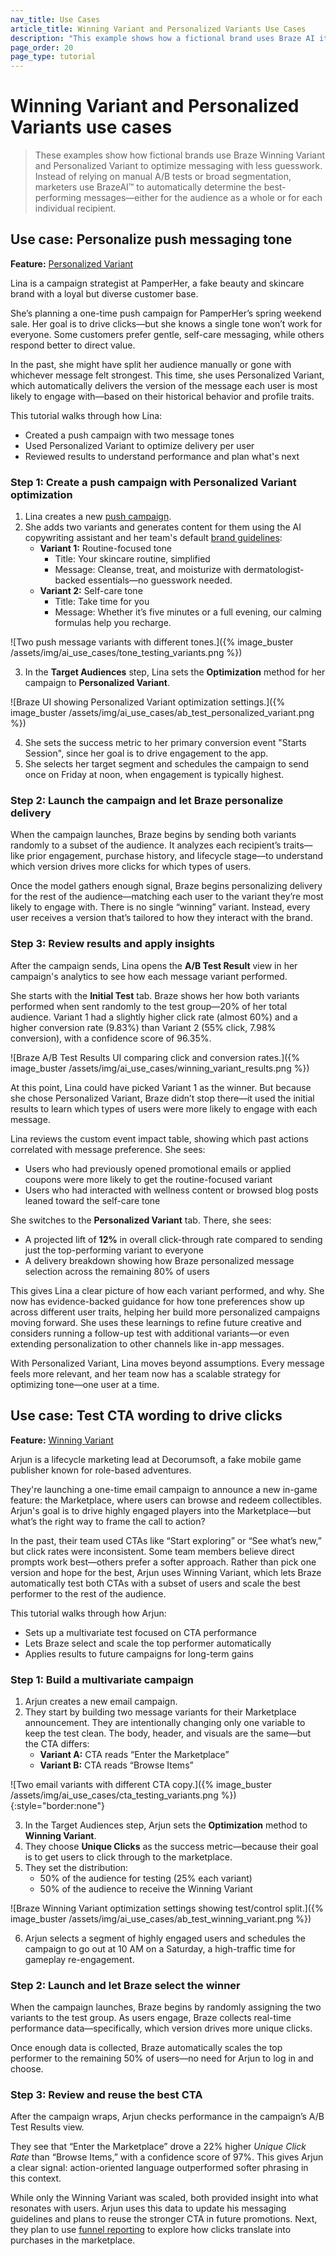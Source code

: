 ```yaml
---
nav_title: Use Cases
article_title: Winning Variant and Personalized Variants Use Cases
description: "This example shows how a fictional brand uses Braze AI item recommendations to deliver personalized content and product suggestions across key customer moments."
page_order: 20
page_type: tutorial
---
```


# Winning Variant and Personalized Variants use cases

> These examples show how fictional brands use Braze Winning Variant and Personalized Variant to optimize messaging with less guesswork. Instead of relying on manual A/B tests or broad segmentation, marketers use BrazeAI™ to automatically determine the best-performing messages—either for the audience as a whole or for each individual recipient.

## Use case: Personalize push messaging tone

**Feature:** [Personalized Variant]({{site.baseurl}}/user_guide/engagement_tools/testing/multivariant_testing/optimizations/#personalized-variant)

Lina is a campaign strategist at PamperHer, a fake beauty and skincare brand with a loyal but diverse customer base.

She’s planning a one-time push campaign for PamperHer’s spring weekend sale. Her goal is to drive clicks—but she knows a single tone won’t work for everyone. Some customers prefer gentle, self-care messaging, while others respond better to direct value.

In the past, she might have split her audience manually or gone with whichever message felt strongest. This time, she uses Personalized Variant, which automatically delivers the version of the message each user is most likely to engage with—based on their historical behavior and profile traits.

This tutorial walks through how Lina:

- Created a push campaign with two message tones
- Used Personalized Variant to optimize delivery per user
- Reviewed results to understand performance and plan what's next

### Step 1: Create a push campaign with Personalized Variant optimization

1. Lina creates a new [push campaign]({{site.baseurl}}/user_guide/message_building_by_channel/push/creating_a_push_message/).
2. She adds two variants and generates content for them using the AI copywriting assistant and her team's default [brand guidelines]({{site.baseurl}}/user_guide/brazeai/generative_ai/brand_guidelines/):
   - **Variant 1:** Routine-focused tone  
     - Title: Your skincare routine, simplified  
     - Message: Cleanse, treat, and moisturize with dermatologist-backed essentials—no guesswork needed.  
   - **Variant 2:** Self-care tone  
     - Title: Take time for you  
     - Message: Whether it’s five minutes or a full evening, our calming formulas help you recharge.

![Two push message variants with different tones.]({% image_buster /assets/img/ai_use_cases/tone_testing_variants.png %})

3. In the **Target Audiences** step, Lina sets the **Optimization** method for her campaign to **Personalized Variant**.

![Braze UI showing Personalized Variant optimization settings.]({% image_buster /assets/img/ai_use_cases/ab_test_personalized_variant.png %})

4. She sets the success metric to her primary conversion event "Starts Session", since her goal is to drive engagement to the app.
5. She selects her target segment and schedules the campaign to send once on Friday at noon, when engagement is typically highest.

### Step 2: Launch the campaign and let Braze personalize delivery

When the campaign launches, Braze begins by sending both variants randomly to a subset of the audience. It analyzes each recipient’s traits—like prior engagement, purchase history, and lifecycle stage—to understand which version drives more clicks for which types of users.

Once the model gathers enough signal, Braze begins personalizing delivery for the rest of the audience—matching each user to the variant they’re most likely to engage with. There is no single “winning” variant. Instead, every user receives a version that’s tailored to how they interact with the brand.

### Step 3: Review results and apply insights

After the campaign sends, Lina opens the **A/B Test Result** view in her campaign's analytics to see how each message variant performed.

She starts with the **Initial Test** tab. Braze shows her how both variants performed when sent randomly to the test group—20% of her total audience. Variant 1 had a slightly higher click rate (almost 60%) and a higher conversion rate (9.83%) than Variant 2 (55% click, 7.98% conversion), with a confidence score of 96.35%.

![Braze A/B Test Results UI comparing click and conversion rates.]({% image_buster /assets/img/ai_use_cases/winning_variant_results.png %})

At this point, Lina could have picked Variant 1 as the winner. But because she chose Personalized Variant, Braze didn’t stop there—it used the initial results to learn which types of users were more likely to engage with each message. 

Lina reviews the custom event impact table, showing which past actions correlated with message preference. She sees:

- Users who had previously opened promotional emails or applied coupons were more likely to get the routine-focused variant
- Users who had interacted with wellness content or browsed blog posts leaned toward the self-care tone

She switches to the **Personalized Variant** tab. There, she sees:

- A projected lift of **12%** in overall click-through rate compared to sending just the top-performing variant to everyone
- A delivery breakdown showing how Braze personalized message selection across the remaining 80% of users

This gives Lina a clear picture of how each variant performed, and why. She now has evidence-backed guidance for how tone preferences show up across different user traits, helping her build more personalized campaigns moving forward. She uses these learnings to refine future creative and considers running a follow-up test with additional variants—or even extending personalization to other channels like in-app messages.

With Personalized Variant, Lina moves beyond assumptions. Every message feels more relevant, and her team now has a scalable strategy for optimizing tone—one user at a time.

## Use case: Test CTA wording to drive clicks

**Feature:** [Winning Variant]({{site.baseurl}}/user_guide/engagement_tools/testing/multivariant_testing/optimizations/#winning-variant)

Arjun is a lifecycle marketing lead at Decorumsoft, a fake mobile game publisher known for role-based adventures. 

They're launching a one-time email campaign to announce a new in-game feature: the Marketplace, where users can browse and redeem collectibles. Arjun's goal is to drive highly engaged players into the Marketplace—but what’s the right way to frame the call to action?

In the past, their team used CTAs like “Start exploring” or “See what’s new,” but click rates were inconsistent. Some team members believe direct prompts work best—others prefer a softer approach. Rather than pick one version and hope for the best, Arjun uses Winning Variant, which lets Braze automatically test both CTAs with a subset of users and scale the best performer to the rest of the audience.

This tutorial walks through how Arjun:

- Sets up a multivariate test focused on CTA performance
- Lets Braze select and scale the top performer automatically
- Applies results to future campaigns for long-term gains

### Step 1: Build a multivariate campaign

1. Arjun creates a new email campaign.
2. They start by building two message variants for their Marketplace announcement. They are intentionally changing only one variable to keep the test clean. The body, header, and visuals are the same—but the CTA differs:
   - **Variant A:** CTA reads “Enter the Marketplace”
   - **Variant B:** CTA reads “Browse Items”

![Two email variants with different CTA copy.]({% image_buster /assets/img/ai_use_cases/cta_testing_variants.png %}){:style="border:none"}

3. In the Target Audiences step, Arjun sets the **Optimization** method to **Winning Variant**.
4. They choose **Unique Clicks** as the success metric—because their goal is to get users to click through to the marketplace.
5. They set the distribution:
   - 50% of the audience for testing (25% each variant)
   - 50% of the audience to receive the Winning Variant

![Braze Winning Variant optimization settings showing test/control split.]({% image_buster /assets/img/ai_use_cases/ab_test_winning_variant.png %})

6. Arjun selects a segment of highly engaged users and schedules the campaign to go out at 10 AM on a Saturday, a high-traffic time for gameplay re-engagement.

### Step 2: Launch and let Braze select the winner

When the campaign launches, Braze begins by randomly assigning the two variants to the test group. As users engage, Braze collects real-time performance data—specifically, which version drives more unique clicks.

Once enough data is collected, Braze automatically scales the top performer to the remaining 50% of users—no need for Arjun to log in and choose.

### Step 3: Review and reuse the best CTA

After the campaign wraps, Arjun checks performance in the campaign’s A/B Test Results view.

They see that “Enter the Marketplace” drove a 22% higher *Unique Click Rate* than “Browse Items,” with a confidence score of 97%. This gives Arjun a clear signal: action-oriented language outperformed softer phrasing in this context.

While only the Winning Variant was scaled, both provided insight into what resonates with users. Arjun uses this data to update his messaging guidelines and plans to reuse the stronger CTA in future promotions. Next, they plan to use [funnel reporting]({{site.baseurl}}/user_guide/analytics/reporting/funnel_reports/) to explore how clicks translate into purchases in the marketplace.
